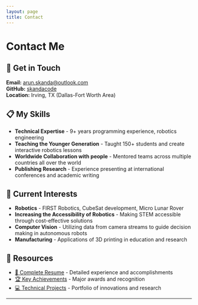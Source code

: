 ```yaml
---
layout: page
title: Contact
---
```


# Contact Me

## 📧 **Get in Touch**

**Email:** [arun.skanda@outlook.com](mailto:arun.skanda@outlook.com)  
**GitHub:** [skandacode](https://github.com/skandacode)  
**Location:** Irving, TX (Dallas-Fort Worth Area)

## 📋 **My Skills**

- **Technical Expertise** - 9+ years programming experience, robotics engineering
- **Teaching the Younger Generation** - Taught 150+ students and create interactive robotics lessons
- **Worldwide Collaboration with people** - Mentored teams across multiple countries all over the world
- **Publishing Research** - Experience presenting at international conferences and academic writing

## 🎯 **Current Interests**

- **Robotics** - FIRST Robotics, CubeSat development, Micro Lunar Rover 
- **Increasing the Accessibility of Robotics** - Making STEM accessible through cost-effective solutions
- **Computer Vision** - Utilizing data from camera streams to guide decision making in autonomous robots
- **Manufacturing** - Applications of 3D printing in education and research

## 📄 **Resources**

- [📄 Complete Resume](summary.md) - Detailed experience and accomplishments
- [🏆 Key Achievements](achievements.md) - Major awards and recognition
- [💻 Technical Projects](projects.md) - Portfolio of innovations and research

---
